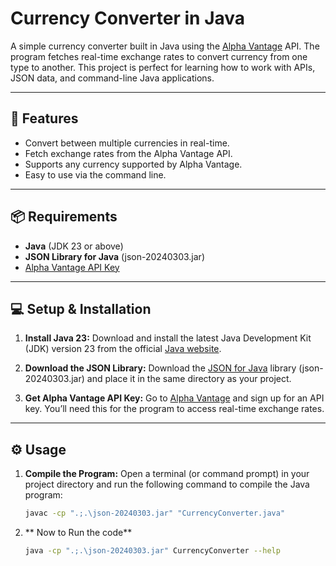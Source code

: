# Currency Converter in Java

A simple currency converter built in Java using the [Alpha Vantage](https://www.alphavantage.co/) API. The program fetches real-time exchange rates to convert currency from one type to another. This project is perfect for learning how to work with APIs, JSON data, and command-line Java applications.

---

## 🚀 Features

- Convert between multiple currencies in real-time.
- Fetch exchange rates from the Alpha Vantage API.
- Supports any currency supported by Alpha Vantage.
- Easy to use via the command line.

---

## 📦 Requirements

- **Java** (JDK 23 or above)
- **JSON Library for Java** (json-20240303.jar)
- [Alpha Vantage API Key](https://www.alphavantage.co/support/#api-key)

---

## 💻 Setup & Installation

1. **Install Java 23:**
   Download and install the latest Java Development Kit (JDK) version 23 from the official [Java website](https://www.oracle.com/java/technologies/javase/jdk23-archive-downloads.html).

2. **Download the JSON Library:**
   Download the [JSON for Java](https://mvnrepository.com/artifact/org.json/json) library (json-20240303.jar) and place it in the same directory as your project.

3. **Get Alpha Vantage API Key:**
   Go to [Alpha Vantage](https://www.alphavantage.co/) and sign up for an API key. You’ll need this for the program to access real-time exchange rates.

---

## ⚙️ Usage

1. **Compile the Program:**
   Open a terminal (or command prompt) in your project directory and run the following command to compile the Java program:

   ```sh
   javac -cp ".;.\json-20240303.jar" "CurrencyConverter.java"
2. ** Now to Run the code**

   ```sh 
   java -cp ".;.\json-20240303.jar" CurrencyConverter --help 
